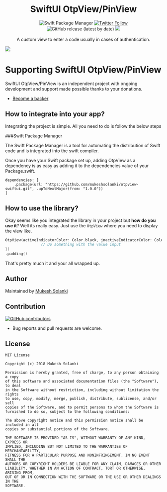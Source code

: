 <h1 align="center">SwiftUI OtpView/PinView</h1>
<p align="center">
  <img alt="Swift Package Manager" src="https://img.shields.io/badge/Swift_Package_Manager-compatible-orange?style=flat-square">
  <a href="https://img.shields.io/twitter/follow/_mukeshsolanki_"><img alt="Twitter Follow" src="https://img.shields.io/twitter/follow/_mukeshsolanki_"></a>
  <img alt="GitHub release (latest by date)" src="https://img.shields.io/github/v/release/mukeshsolanki/otpview-swiftui?label=version">
  <a href="https://opensource.org/licenses/MIT"><img src="https://img.shields.io/badge/License-MIT-blue.svg"/></a>
  <br /><br />
    A custom view to enter a code usually in cases of authentication.
</p>

<img src="https://raw.githubusercontent.com/mukeshsolanki/otpview-swiftui/main/example.gif"/> &nbsp;&nbsp;

# Supporting SwiftUI OtpView/PinView

SwiftUI OtpView/PinView is an independent project with ongoing development and support made possible thanks to your donations.
- [Become a backer](https://www.paypal.me/mukeshsolanki)

## How to integrate into your app?
Integrating the project is simple. All you need to do is follow the below steps

###Swift Package Manager

The Swift Package Manager is a tool for automating the distribution of Swift code and is integrated into the swift compiler.

Once you have your Swift package set up, adding OtpView as a dependency is as easy as adding it to the dependencies value of your Package.swift.

```
dependencies: [
    .package(url: "https://github.com/mukeshsolanki/otpview-swiftui.git", .upToNextMajor(from: "1.0.0"))
]
```

## How to use the library?
Okay seems like you integrated the library in your project but **how do you use it**? Well its really easy.
Just use the `OtpView` where you need to display the view like.
```swift
OtpView(activeIndicatorColor: Color.black, inactiveIndicatorColor: Color.gray,  length: 4, doSomething: { value in
                // Do something with the value input
})
.padding()
```
That's pretty much it and your all wrapped up.

## Author
Maintained by [Mukesh Solanki](https://www.github.com/mukeshsolanki)

## Contribution
[![GitHub contributors](https://img.shields.io/github/contributors/mukeshsolanki/otpview-swiftui.svg)](https://github.com/mukeshsolanki/otpview-swiftui/graphs/contributors)

* Bug reports and pull requests are welcome.

## License
```
MIT License

Copyright (c) 2018 Mukesh Solanki

Permission is hereby granted, free of charge, to any person obtaining a copy
of this software and associated documentation files (the "Software"), to deal
in the Software without restriction, including without limitation the rights
to use, copy, modify, merge, publish, distribute, sublicense, and/or sell
copies of the Software, and to permit persons to whom the Software is
furnished to do so, subject to the following conditions:

The above copyright notice and this permission notice shall be included in all
copies or substantial portions of the Software.

THE SOFTWARE IS PROVIDED "AS IS", WITHOUT WARRANTY OF ANY KIND, EXPRESS OR
IMPLIED, INCLUDING BUT NOT LIMITED TO THE WARRANTIES OF MERCHANTABILITY,
FITNESS FOR A PARTICULAR PURPOSE AND NONINFRINGEMENT. IN NO EVENT SHALL THE
AUTHORS OR COPYRIGHT HOLDERS BE LIABLE FOR ANY CLAIM, DAMAGES OR OTHER
LIABILITY, WHETHER IN AN ACTION OF CONTRACT, TORT OR OTHERWISE, ARISING FROM,
OUT OF OR IN CONNECTION WITH THE SOFTWARE OR THE USE OR OTHER DEALINGS IN THE
SOFTWARE.
```

